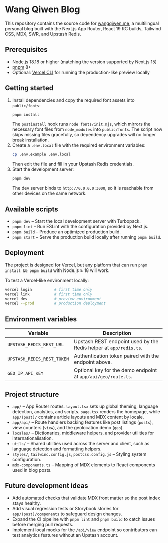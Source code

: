 # Wang Qiwen Blog

This repository contains the source code for [wangqiwen.me](https://wangqiwen.me), a multilingual personal blog built with the Next.js App Router, React 19 RC builds, Tailwind CSS, MDX, SWR, and Upstash Redis.

## Prerequisites
- Node.js 18.18 or higher (matching the version supported by Next.js 15)
- [pnpm](https://pnpm.io/) 8+
- Optional: [Vercel CLI](https://vercel.com/docs/cli) for running the production-like preview locally

## Getting started
1. Install dependencies and copy the required font assets into `public/fonts`:
   ```bash
   pnpm install
   ```
   The `postinstall` hook runs `node fonts/init.mjs`, which mirrors the necessary font files from `node_modules` into `public/fonts`. The script now skips missing files gracefully, so dependency upgrades will no longer break installation.
2. Create a `.env.local` file with the required environment variables:
   ```bash
   cp .env.example .env.local
   ```
   Then edit the file and fill in your Upstash Redis credentials.
3. Start the development server:
   ```bash
   pnpm dev
   ```
   The dev server binds to `http://0.0.0.0:3000`, so it is reachable from other devices on the same network.

## Available scripts
- `pnpm dev` – Start the local development server with Turbopack.
- `pnpm lint` – Run ESLint with the configuration provided by Next.js.
- `pnpm build` – Produce an optimized production build.
- `pnpm start` – Serve the production build locally after running `pnpm build`.

## Deployment
The project is designed for Vercel, but any platform that can run `pnpm install && pnpm build` with Node.js ≥ 18 will work.

To test a Vercel-like environment locally:
```bash
vercel login          # first time only
vercel link           # first time only
vercel dev            # preview environment
vercel --prod         # production deployment
```

## Environment variables
| Variable | Description |
| --- | --- |
| `UPSTASH_REDIS_REST_URL` | Upstash REST endpoint used by the Redis helper at `app/redis.ts`. |
| `UPSTASH_REDIS_REST_TOKEN` | Authentication token paired with the endpoint above. |
| `GEO_IP_API_KEY` | Optional key for the demo endpoint at `app/api/geo/route.ts`. |

## Project structure
- `app/` – App Router routes. `layout.tsx` sets up global theming, language detection, analytics, and scripts. `page.tsx` renders the homepage, while `app/(post)/` contains article layouts and MDX content by locale.
- `app/api/` – Route handlers backing features like post listings (`posts`), view counters (`view`), and the geolocation demo (`geo`).
- `locales/` – Dictionaries, middleware helpers, and provider utilities for internationalisation.
- `utils/` – Shared utilities used across the server and client, such as language detection and formatting helpers.
- `styles/`, `tailwind.config.js`, `postcss.config.js` – Styling system configuration.
- `mdx-components.ts` – Mapping of MDX elements to React components used in blog posts.

## Future development ideas
- Add automated checks that validate MDX front matter so the post index stays healthy.
- Add visual regression tests or Storybook stories for `app/(post)/components` to safeguard design changes.
- Expand the CI pipeline with `pnpm lint` and `pnpm build` to catch issues before merging pull requests.
- Implement local mocks for the `/api/view` endpoint so contributors can test analytics features without an Upstash account.
